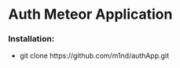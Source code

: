 <h1>Auth Meteor Application</h1>
<h3>Installation:</h3>
<ul>
<li><p>git clone https://github.com/m1nd/authApp.git</p></li>
</ul>
